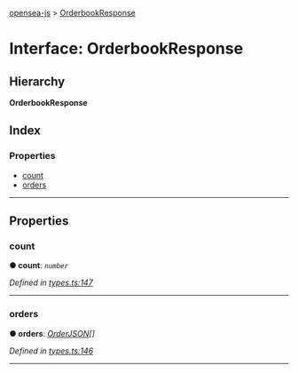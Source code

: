 [opensea-js](../README.md) > [OrderbookResponse](../interfaces/orderbookresponse.md)

# Interface: OrderbookResponse

## Hierarchy

**OrderbookResponse**

## Index

### Properties

* [count](orderbookresponse.md#count)
* [orders](orderbookresponse.md#orders)

---

## Properties

<a id="count"></a>

###  count

**● count**: *`number`*

*Defined in [types.ts:147](https://github.com/ProjectOpenSea/opensea-js/blob/d33e6bc/src/types.ts#L147)*

___
<a id="orders"></a>

###  orders

**● orders**: *[OrderJSON](orderjson.md)[]*

*Defined in [types.ts:146](https://github.com/ProjectOpenSea/opensea-js/blob/d33e6bc/src/types.ts#L146)*

___

